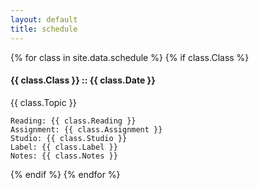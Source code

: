 ```yaml
---
layout: default
title: schedule
---
```


<!--probably make partial template render here-->

{% for class in site.data.schedule %}
{% if class.Class %}
#### {{ class.Class }} :: {{ class.Date }}

<p>{{ class.Topic }}</p>

    Reading: {{ class.Reading }}
    Assignment: {{ class.Assignment }}
    Studio: {{ class.Studio }}
    Label: {{ class.Label }}
    Notes: {{ class.Notes }}

{% endif %}
{% endfor %}
